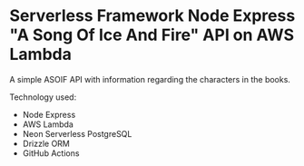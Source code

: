 # Serverless Framework Node Express "A Song Of Ice And Fire" API on AWS Lambda

A simple ASOIF API with information regarding the characters in the books.

Technology used: 
- Node Express
- AWS Lambda
- Neon Serverless PostgreSQL
- Drizzle ORM
- GitHub Actions
